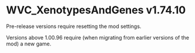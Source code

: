 # WVC_XenotypesAndGenes v1.74.10
 
Pre-release versions require resetting the mod settings.

Versions above 1.00.96 require (when migrating from earlier versions of the mod) a new game.